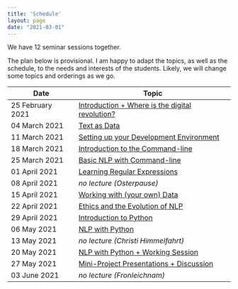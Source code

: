 ```yaml
---
title: 'Schedule'
layout: page
date: "2021-03-01"
---
```


We have 12 seminar sessions together.

The plan below is provisional. I am happy to adapt the topics, as well as the schedule, to the needs and interests of the students. Likely, we will change some topics and orderings as we go.

| Date             | Topic                                                        |
| ---------------- | ------------------------------------------------------------ |
| 25 February 2021 | [Introduction + Where is the digital revolution?](/KED2021/lectures#week-1-introduction--where-is-the-digital-revolution) |
| 04 March 2021    | [Text as Data](/KED2021/lectures#week-2-text-as-data)        |
| 11 March 2021    | [Setting up your Development Environment](/KED2021/lectures#week-3-setting-up-your-development-environment) |
| 18 March 2021    | [Introduction to the Command-line](/KED2021/lectures#week-4-introduction-to-the-command-line) |
| 25 March 2021    | [Basic NLP with Command-line](/KED2021/lectures#week-5-basic-nlp-with-command-line) |
| 01 April 2021    | [Learning Regular Expressions](/KED2021/lectures#week-6-learning-regular-expressions) |
| 08 April 2021    | *no lecture (Osterpause)*                                    |
| 15 April 2021    | [Working with (your own) Data](/KED2021/lectures#week-7-working-with-data) |
| 22 April 2021    | [Ethics and the Evolution of NLP](/KED2021/lectures#week-8-ethics-and-the-evolution-of-nlp) |
| 29 April 2021    | [Introduction to Python](/KED2021/lectures#week-9-introduction-to-python) |
| 06 May 2021      | [NLP with Python](/KED2021/lectures#week-10-nlp-with-python) |
| 13 May 2021      | *no lecture (Christi Himmelfahrt)*                           |
| 20 May 2021      | [NLP with Python + Working Session](/KED2021/lectures#week-11-nlp-with-python-ii--working-session) |
| 27 May 2021      | [Mini-Project Presentations + Discussion](/KED2021/lectures#week-12-mini-project-presentations--discussion) |
| 03 June 2021     | *no lecture (Fronleichnam)*                                  |

